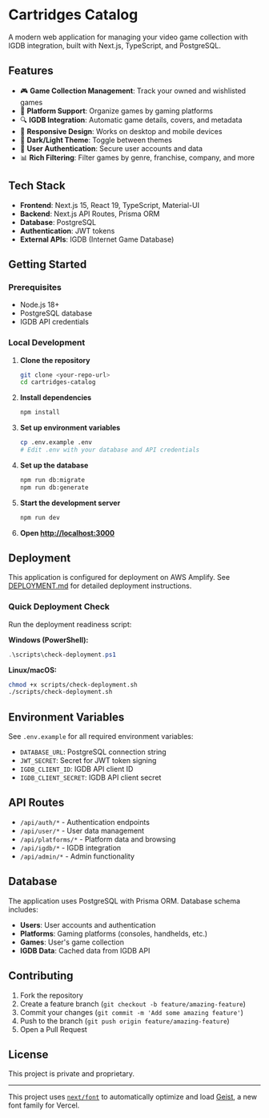 # Cartridges Catalog

A modern web application for managing your video game collection with IGDB integration, built with Next.js, TypeScript, and PostgreSQL.

## Features

- 🎮 **Game Collection Management**: Track your owned and wishlisted games
- 🎯 **Platform Support**: Organize games by gaming platforms  
- 🔍 **IGDB Integration**: Automatic game details, covers, and metadata
- 📱 **Responsive Design**: Works on desktop and mobile devices
- 🎨 **Dark/Light Theme**: Toggle between themes
- 🔐 **User Authentication**: Secure user accounts and data
- 📊 **Rich Filtering**: Filter games by genre, franchise, company, and more

## Tech Stack

- **Frontend**: Next.js 15, React 19, TypeScript, Material-UI
- **Backend**: Next.js API Routes, Prisma ORM
- **Database**: PostgreSQL
- **Authentication**: JWT tokens
- **External APIs**: IGDB (Internet Game Database)

## Getting Started

### Prerequisites

- Node.js 18+
- PostgreSQL database
- IGDB API credentials

### Local Development

1. **Clone the repository**
   ```bash
   git clone <your-repo-url>
   cd cartridges-catalog
   ```

2. **Install dependencies**
   ```bash
   npm install
   ```

3. **Set up environment variables**
   ```bash
   cp .env.example .env
   # Edit .env with your database and API credentials
   ```

4. **Set up the database**
   ```bash
   npm run db:migrate
   npm run db:generate
   ```

5. **Start the development server**
   ```bash
   npm run dev
   ```

6. **Open [http://localhost:3000](http://localhost:3000)**

## Deployment

This application is configured for deployment on AWS Amplify. See [DEPLOYMENT.md](./DEPLOYMENT.md) for detailed deployment instructions.

### Quick Deployment Check

Run the deployment readiness script:

**Windows (PowerShell):**
```powershell
.\scripts\check-deployment.ps1
```

**Linux/macOS:**
```bash
chmod +x scripts/check-deployment.sh
./scripts/check-deployment.sh
```

## Environment Variables

See `.env.example` for all required environment variables:

- `DATABASE_URL`: PostgreSQL connection string
- `JWT_SECRET`: Secret for JWT token signing
- `IGDB_CLIENT_ID`: IGDB API client ID
- `IGDB_CLIENT_SECRET`: IGDB API client secret

## API Routes

- `/api/auth/*` - Authentication endpoints
- `/api/user/*` - User data management
- `/api/platforms/*` - Platform data and browsing
- `/api/igdb/*` - IGDB integration
- `/api/admin/*` - Admin functionality

## Database

The application uses PostgreSQL with Prisma ORM. Database schema includes:

- **Users**: User accounts and authentication
- **Platforms**: Gaming platforms (consoles, handhelds, etc.)
- **Games**: User's game collection
- **IGDB Data**: Cached data from IGDB API

## Contributing

1. Fork the repository
2. Create a feature branch (`git checkout -b feature/amazing-feature`)
3. Commit your changes (`git commit -m 'Add some amazing feature'`)
4. Push to the branch (`git push origin feature/amazing-feature`)
5. Open a Pull Request

## License

This project is private and proprietary.

---

This project uses [`next/font`](https://nextjs.org/docs/app/building-your-application/optimizing/fonts) to automatically optimize and load [Geist](https://vercel.com/font), a new font family for Vercel.
